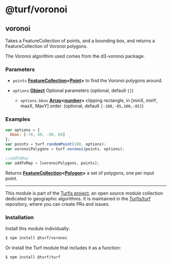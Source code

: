 # @turf/voronoi

<!-- Generated by documentation.js. Update this documentation by updating the source code. -->

## voronoi

Takes a FeatureCollection of points, and a bounding box, and returns a FeatureCollection
of Voronoi polygons.

The Voronoi algorithim used comes from the d3-voronoi package.

### Parameters

*   `points` **[FeatureCollection][1]<[Point][2]>** to find the Voronoi polygons around.
*   `options` **[Object][3]** Optional parameters (optional, default `{}`)

    *   `options.bbox` **[Array][4]<[number][5]>** clipping rectangle, in \[minX, minY, maxX, MaxY] order. (optional, default `[-180,-85,180,-85]`)

### Examples

```javascript
var options = {
  bbox: [-70, 40, -60, 60]
};
var points = turf.randomPoint(100, options);
var voronoiPolygons = turf.voronoi(points, options);

//addToMap
var addToMap = [voronoiPolygons, points];
```

Returns **[FeatureCollection][1]<[Polygon][6]>** a set of polygons, one per input point.

[1]: https://tools.ietf.org/html/rfc7946#section-3.3

[2]: https://tools.ietf.org/html/rfc7946#section-3.1.2

[3]: https://developer.mozilla.org/docs/Web/JavaScript/Reference/Global_Objects/Object

[4]: https://developer.mozilla.org/docs/Web/JavaScript/Reference/Global_Objects/Array

[5]: https://developer.mozilla.org/docs/Web/JavaScript/Reference/Global_Objects/Number

[6]: https://tools.ietf.org/html/rfc7946#section-3.1.6

<!-- This file is automatically generated. Please don't edit it directly:
if you find an error, edit the source file (likely index.js), and re-run
./scripts/generate-readmes in the turf project. -->

---

This module is part of the [Turfjs project](http://turfjs.org/), an open source
module collection dedicated to geographic algorithms. It is maintained in the
[Turfjs/turf](https://github.com/Turfjs/turf) repository, where you can create
PRs and issues.

### Installation

Install this module individually:

```sh
$ npm install @turf/voronoi
```

Or install the Turf module that includes it as a function:

```sh
$ npm install @turf/turf
```
